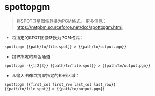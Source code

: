 # spottopgm

> 将SPOT卫星图像转换为PGM格式。
> 更多信息：<https://netpbm.sourceforge.net/doc/spottopgm.html>。

- 将指定的SPOT图像转换为PGM格式：

`spottopgm {{path/to/file.spot}} > {{path/to/output.pgm}}`

- 提取指定的颜色通道：

`spottopgm -{{1|2|3}} {{path/to/file.spot}} > {{path/to/output.pgm}}`

- 从输入图像中提取指定的矩形区域：

`spottopgm {{first_col first_row last_col last_row}} {{path/to/file.spot}} > {{path/to/output.pgm}}`